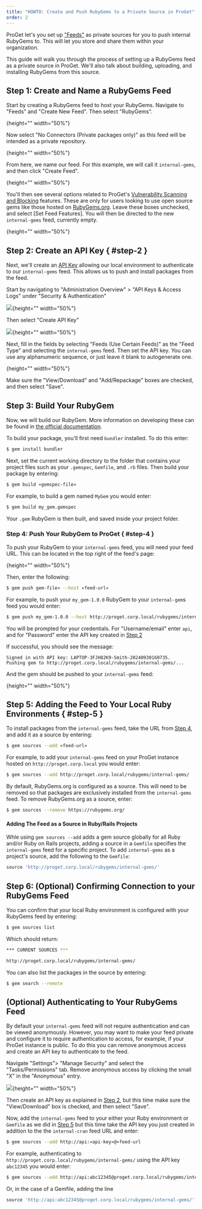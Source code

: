 ```yaml
---
title: "HOWTO: Create and Push RubyGems to a Private Source in ProGet"
order: 2
---
```


ProGet let's you set up ["Feeds"](/docs/proget/feeds/feed-overview) as private sources for you to push internal RubyGems to. This will let you  store and share them within your organization.

This guide will walk you through the process of setting up a RubyGems feed as a private source in ProGet. We'll also talk about building, uploading, and installing RubyGems from this source.

## Step 1: Create and Name a RubyGems Feed

Start by creating a RubyGems feed to host your RubyGems. Navigate to "Feeds" and "Create New Feed". Then select "RubyGems".

![](){height="" width="50%"}

Now select "No Connectors (Private packages only)" as this feed will be intended as a private repository.

![](){height="" width="50%"}

From here, we name our feed. For this example, we will call it `internal-gems`, and then click "Create Feed".

![](){height="" width="50%"}

You'll then see several options related to ProGet's [Vulnerability Scanning and Blocking](/docs/proget/sca/vulnerabilities) features. These are only for users looking to use open source gems like those hosted on [RubyGems.org](https://rubygems.org). Leave these boxes unchecked, and select [Set Feed Features]. You will then be directed to the new `internal-gems` feed, currently empty.

![](){height="" width="50%"}

## Step 2: Create an API Key { #step-2 }

Next, we'll create an [API Key](/docs/proget/reference-api/proget-apikeys) allowing our local environment to authenticate to our `internal-gems` feed. This allows us to push and install packages from the feed.

Start by navigating to "Administration Overview" > "API Keys & Access Logs" under "Security & Authentication"

![](/resources/docs/proget-admin-apikeys.png){height="" width="50%"}

Then select "Create API Key"

![](/resources/docs/proget-apikey-new.png){height="" width="50%"}

Next, fill in the fields by selecting "Feeds (Use Certain Feeds)" as the "Feed Type" and selecting the `internal-gems` feed. Then set the API key. You can use any alphanumeric sequence, or just leave it blank to autogenerate one.

![](){height="" width="50%"}

Make sure the "View/Download" and "Add/Repackage" boxes are checked, and then select "Save".

## Step 3: Build Your RubyGem

Now, we will build our RubyGem. More information on developing these can be found in [the official documentation](https://guides.rubygems.org/make-your-own-gem/).

To build your package, you'll first need `bundler` installed. To do this enter:

```bash
$ gem install bundler
```

Next, set the current working directory to the folder that contains your project files such as your `.gemspec`, `Gemfile`, and `.rb` files. Then build your package by entering:

```bash
$ gem build «gemspec-file»
```

For example, to build a gem named `MyGem` you would enter:

```bash
$ gem build my_gem.gemspec
```

Your `.gem` RubyGem is then built, and saved inside your project folder. 

### Step 4: Push Your RubyGem to ProGet { #step-4 }

To push your RubyGem to your `internal-gems` feed, you will need your feed URL. This can be located in the top right of the feed's page:

![](){height="" width="50%"}

Then, enter the following:

```bash
$ gem push gem-file» --host «feed-url»
```

For example, to push your `my_gem-1.0.0` RubyGem to your `internal-gem`s feed you would enter:

```bash
$ gem push my_gem-1.0.0 --host http://proget.corp.local/rubygems/internal-gems/
```

You will be prompted for your credentials. For "Username/email" enter `api`, and for "Password" enter the API key created in [Step 2](#step-2)

If successful, you should see the message:

```
Signed in with API key: LAPTOP-3FJH82K9-Smith-20240930160735.
Pushing gem to http://proget.corp.local/rubygems/internal-gems/...
```

And the gem should be pushed to your `internal-gems` feed:

![](){height="" width="50%"}

## Step 5: Adding the Feed to Your Local Ruby Environments { #step-5 }

To install packages from the `internal-gems` feed, take the URL from [Step 4](#step-4), and add it as a source by entering:

```bash
$ gem sources --add «feed-url»
```

For example, to add your `internal-gems` feed on your ProGet instance hosted on `http://proget.corp.local` you would enter:

```bash
$ gem sources --add http://proget.corp.local/rubygems/internal-gems/
```

By default, RubyGems.org is configured as a source. This will need to be removed so that packages are exclusively installed from the `internal-gems` feed. To remove RubyGems.org as a source, enter:

```bash
$ gem sources --remove https://rubygems.org/
```

#### Adding The Feed as a Source in Ruby/Rails Projects

Whle using `gem sources --add` adds a gem source globally for all Ruby and/or Ruby on Rails projects, adding a source in a `Gemfile` specifies the `internal-gems` feed for a specific project. To add `internal-gems` as a project's source, add the following to the `Gemfile`:

```ruby
source 'http://proget.corp.local/rubygems/internal-gems/'
```

## Step 6: (Optional) Confirming Connection to your RubyGems Feed

You can confirm that your local Ruby environment is configured with your RubyGems feed by entering:

```bash
$ gem sources list 
```

Which should return:

```bash
*** CURRENT SOURCES ***

http://proget.corp.local/rubygems/internal-gems/
```

You can also list the packages in the source by entering:

```bash
$ gem search --remote
```

## (Optional) Authenticating to Your RubyGems Feed

By default your `internal-gems` feed will not require authentication and can be viewed anonymously. However, you may want to make your feed private and configure it to require authentication to access, for example, if your ProGet instance is public. To do this you can remove anonymous access and create an API key to authenticate to the feed.

Navigate "Settings"> "Manage Security" and select the "Tasks/Permissions" tab. Remove anonymous access by clicking the small "X" in the "Anonymous" entry. 

![](/resources/docs/proget-permissions-remove.png){height="" width="50%"}

Then create an API key as explained in [Step 2](#step-2), but this time make sure the "View/Download" box is checked, and then select "Save".

Now, add the `internal-gems` feed to your either your Ruby environment or `Gemfile` as we did in [Step 5](#step-5) but this time take the API key you just created in addition to the the `internal-cran` feed URL and enter:

```bash
$ gem sources --add http://api:«api-key»@«feed-url
```

For example, authenticating to `http://proget.corp.local/rubygems/internal-gems/` using the API key `abc12345` you would enter:

```bash
$ gem sources --add http://api:abc12345@proget.corp.local/rubygems/internal-gems/
```

Or, in the case of a Gemfile, adding the line

```ruby
source 'http://api:abc12345@proget.corp.local/rubygems/internal-gems/'
```